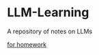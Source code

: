 # LLM-Learning

A repository of notes on LLMs

[for homework](https://github.com/InternLM/Tutorial)
